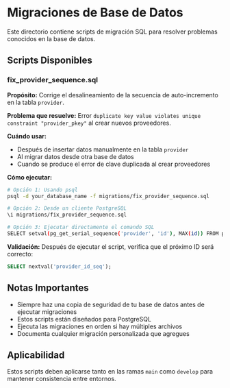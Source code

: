 # Migraciones de Base de Datos

Este directorio contiene scripts de migración SQL para resolver problemas conocidos en la base de datos.

## Scripts Disponibles

### fix_provider_sequence.sql

**Propósito:** Corrige el desalineamiento de la secuencia de auto-incremento en la tabla `provider`.

**Problema que resuelve:** Error `duplicate key value violates unique constraint "provider_pkey"` al crear nuevos proveedores.

**Cuándo usar:** 
- Después de insertar datos manualmente en la tabla `provider`
- Al migrar datos desde otra base de datos
- Cuando se produce el error de clave duplicada al crear proveedores

**Cómo ejecutar:**
```bash
# Opción 1: Usando psql
psql -d your_database_name -f migrations/fix_provider_sequence.sql

# Opción 2: Desde un cliente PostgreSQL
\i migrations/fix_provider_sequence.sql

# Opción 3: Ejecutar directamente el comando SQL
SELECT setval(pg_get_serial_sequence('provider', 'id'), MAX(id)) FROM provider;
```

**Validación:** Después de ejecutar el script, verifica que el próximo ID será correcto:
```sql
SELECT nextval('provider_id_seq');
```

## Notas Importantes

- Siempre haz una copia de seguridad de tu base de datos antes de ejecutar migraciones
- Estos scripts están diseñados para PostgreSQL
- Ejecuta las migraciones en orden si hay múltiples archivos
- Documenta cualquier migración personalizada que agregues

## Aplicabilidad

Estos scripts deben aplicarse tanto en las ramas `main` como `develop` para mantener consistencia entre entornos.